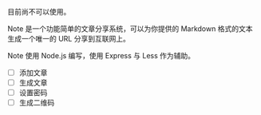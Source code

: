 目前尚不可以使用。

Note 是一个功能简单的文章分享系统，可以为你提供的 Markdown 格式的文本生成一个唯一的 URL 分享到互联网上。

Note 使用 Node.js 编写，使用 Express 与 Less 作为辅助。

 - [ ] 添加文章
 - [ ] 生成文章
 - [ ] 设置密码
 - [ ] 生成二维码